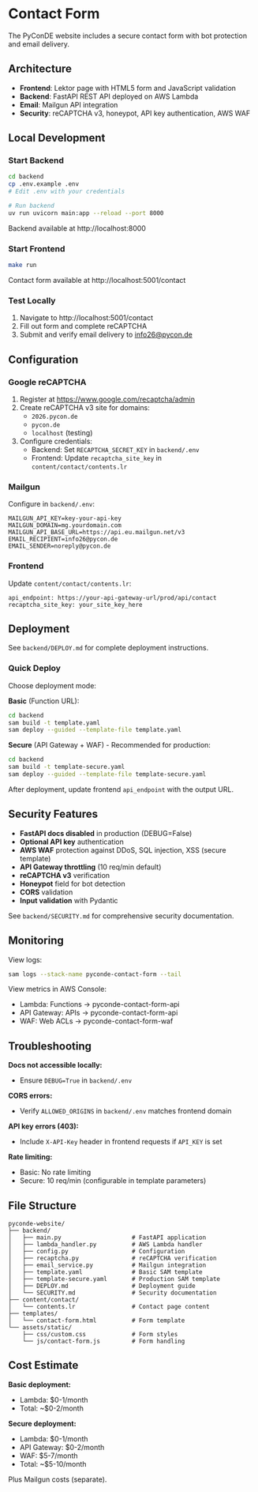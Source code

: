 # Contact Form

The PyConDE website includes a secure contact form with bot protection and email delivery.

## Architecture

- **Frontend**: Lektor page with HTML5 form and JavaScript validation
- **Backend**: FastAPI REST API deployed on AWS Lambda
- **Email**: Mailgun API integration
- **Security**: reCAPTCHA v3, honeypot, API key authentication, AWS WAF

## Local Development

### Start Backend

```bash
cd backend
cp .env.example .env
# Edit .env with your credentials

# Run backend
uv run uvicorn main:app --reload --port 8000
```

Backend available at http://localhost:8000

### Start Frontend

```bash
make run
```

Contact form available at http://localhost:5001/contact

### Test Locally

1. Navigate to http://localhost:5001/contact
2. Fill out form and complete reCAPTCHA
3. Submit and verify email delivery to info26@pycon.de

## Configuration

### Google reCAPTCHA

1. Register at https://www.google.com/recaptcha/admin
2. Create reCAPTCHA v3 site for domains:
   - `2026.pycon.de`
   - `pycon.de`
   - `localhost` (testing)
3. Configure credentials:
   - Backend: Set `RECAPTCHA_SECRET_KEY` in `backend/.env`
   - Frontend: Update `recaptcha_site_key` in `content/contact/contents.lr`

### Mailgun

Configure in `backend/.env`:

```env
MAILGUN_API_KEY=key-your-api-key
MAILGUN_DOMAIN=mg.yourdomain.com
MAILGUN_API_BASE_URL=https://api.eu.mailgun.net/v3
EMAIL_RECIPIENT=info26@pycon.de
EMAIL_SENDER=noreply@pycon.de
```

### Frontend

Update `content/contact/contents.lr`:

```
api_endpoint: https://your-api-gateway-url/prod/api/contact
recaptcha_site_key: your_site_key_here
```

## Deployment

See `backend/DEPLOY.md` for complete deployment instructions.

### Quick Deploy

Choose deployment mode:

**Basic** (Function URL):

```bash
cd backend
sam build -t template.yaml
sam deploy --guided --template-file template.yaml
```

**Secure** (API Gateway + WAF) - Recommended for production:

```bash
cd backend
sam build -t template-secure.yaml
sam deploy --guided --template-file template-secure.yaml
```

After deployment, update frontend `api_endpoint` with the output URL.

## Security Features

- **FastAPI docs disabled** in production (DEBUG=False)
- **Optional API key** authentication
- **AWS WAF** protection against DDoS, SQL injection, XSS (secure template)
- **API Gateway throttling** (10 req/min default)
- **reCAPTCHA v3** verification
- **Honeypot** field for bot detection
- **CORS** validation
- **Input validation** with Pydantic

See `backend/SECURITY.md` for comprehensive security documentation.

## Monitoring

View logs:

```bash
sam logs --stack-name pyconde-contact-form --tail
```

View metrics in AWS Console:

- Lambda: Functions → pyconde-contact-form-api
- API Gateway: APIs → pyconde-contact-form-api
- WAF: Web ACLs → pyconde-contact-form-waf

## Troubleshooting

**Docs not accessible locally:**

- Ensure `DEBUG=True` in `backend/.env`

**CORS errors:**

- Verify `ALLOWED_ORIGINS` in `backend/.env` matches frontend domain

**API key errors (403):**

- Include `X-API-Key` header in frontend requests if `API_KEY` is set

**Rate limiting:**

- Basic: No rate limiting
- Secure: 10 req/min (configurable in template parameters)

## File Structure

```
pyconde-website/
├── backend/
│   ├── main.py                    # FastAPI application
│   ├── lambda_handler.py          # AWS Lambda handler
│   ├── config.py                  # Configuration
│   ├── recaptcha.py               # reCAPTCHA verification
│   ├── email_service.py           # Mailgun integration
│   ├── template.yaml              # Basic SAM template
│   ├── template-secure.yaml       # Production SAM template
│   ├── DEPLOY.md                  # Deployment guide
│   └── SECURITY.md                # Security documentation
├── content/contact/
│   └── contents.lr                # Contact page content
├── templates/
│   └── contact-form.html          # Form template
└── assets/static/
    ├── css/custom.css             # Form styles
    └── js/contact-form.js         # Form handling
```

## Cost Estimate

**Basic deployment:**

- Lambda: $0-1/month
- Total: ~$0-2/month

**Secure deployment:**

- Lambda: $0-1/month
- API Gateway: $0-2/month
- WAF: $5-7/month
- Total: ~$5-10/month

Plus Mailgun costs (separate).
